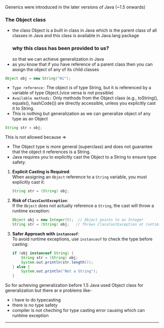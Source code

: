  Generics were introduced in the later versions of Java (~1.5 onwards)
### The Object class
- the class Object is a built in class in Java which is the parent class of all classes in Java
  and this class is available in Java.lang package
  ### why this class has been provided to us?
  so that we can achieve generalization in Java
- as you know that if you have reference of a parent class then you can assign the object of any of its child classes
```Java 
Object obj = new String("Hi");
```
- `Type reference:` The object is of type String, but it is referenced by a variable of type Object.(vice versa is not possible)
- `Available methods:` Only methods from the Object class (e.g., toString(), equals(), hashCode()) are directly accessible, unless you explicitly cast it to String.
- This is nothing but generalization as we can generalize object of any type as an Object

```Java
String str = obj;
```
This is not allowed because =>
- The Object type is more general (superclass) and does not guarantee that the object it references is a String.
- Java requires you to explicitly cast the Object to a String to ensure type safety.


1. **Explicit Casting is Required**:  
   When assigning an `Object` reference to a `String` variable, you must explicitly cast it:
   ```java
   String str = (String) obj;
   ```

2. **Risk of `ClassCastException`**:  
   If the `Object` does not actually reference a `String`, the cast will throw a runtime exception:
   ```java
   Object obj = new Integer(5);  // Object points to an Integer
   String str = (String) obj;   // Throws ClassCastException at runtime
   ```

3. **Safer Approach with `instanceof`**:  
   To avoid runtime exceptions, use `instanceof` to check the type before casting:
   ```java
   if (obj instanceof String) {
       String str = (String) obj;
       System.out.println(str.length());
   } else {
       System.out.println("Not a String");
   }
   ```

So for acheiving generalization before 1.5 Java used Object class for generalization but there ar e problems like-
- i have to do typecasting
- there is no type safety 
- compiler is not cheching for type casting error causing which can runtime exception

---
